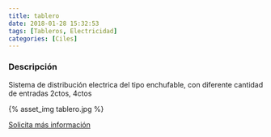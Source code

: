```yaml
---
title: tablero
date: 2018-01-28 15:32:53
tags: [Tableros, Electricidad]
categories: [Ciles]
---
```


### Descripción

Sistema de distribución electrica del tipo enchufable, con diferente cantidad  de entradas 2ctos, 4ctos

{% asset_img tablero.jpg %}

[Solicita más información](/contacto)
